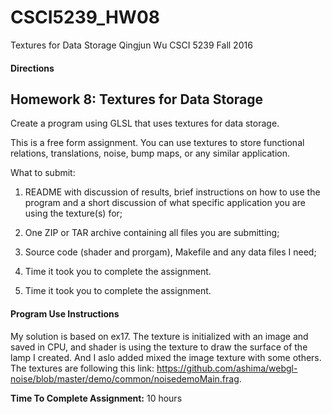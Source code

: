 # CSCI5239_HW08
Textures for Data Storage
Qingjun Wu
CSCI 5239 Fall 2016

#### Directions

## Homework 8: Textures for Data Storage
Create a program using GLSL that uses textures for data storage.

This is a free form assignment.  You can use textures to store functional
relations, translations, noise, bump maps, or any similar application.

What to submit:

1) README with discussion of results, brief instructions on how to use the
program and a short discussion of what specific application you are using the
texture(s) for;

2) One ZIP or TAR archive containing all files you are submitting;

3) Source code (shader and prorgam), Makefile and any data files I need;

4) Time it took you to complete the assignment.

4) Time it took you to complete the assignment.


#### Program Use Instructions

My solution is based on ex17. The texture is initialized with an image and saved in CPU, and shader is using the texture to draw the surface of the lamp I created. 
And I aslo added mixed the image texture with some others. The textures are following this link: https://github.com/ashima/webgl-noise/blob/master/demo/common/noisedemoMain.frag.

**Time To Complete Assignment:** 10 hours


